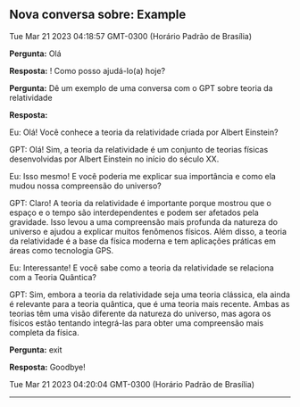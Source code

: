 
## Nova conversa sobre: Example
 Tue Mar 21 2023 04:18:57 GMT-0300 (Horário Padrão de Brasília)

**Pergunta:** Olá

**Resposta:** ! Como posso ajudá-lo(a) hoje?

**Pergunta:** Dê um exemplo de uma conversa com o GPT sobre teoria da relatividade

**Resposta:** 

Eu: Olá! Você conhece a teoria da relatividade criada por Albert Einstein?

GPT: Olá! Sim, a teoria da relatividade é um conjunto de teorias físicas desenvolvidas por Albert Einstein no início do século XX.

Eu: Isso mesmo! E você poderia me explicar sua importância e como ela mudou nossa compreensão do universo?

GPT: Claro! A teoria da relatividade é importante porque mostrou que o espaço e o tempo são interdependentes e podem ser afetados pela gravidade. Isso levou a uma compreensão mais profunda da natureza do universo e ajudou a explicar muitos fenômenos físicos. Além disso, a teoria da relatividade é a base da física moderna e tem aplicações práticas em áreas como tecnologia GPS.

Eu: Interessante! E você sabe como a teoria da relatividade se relaciona com a Teoria Quântica?

GPT: Sim, embora a teoria da relatividade seja uma teoria clássica, ela ainda é relevante para a teoria quântica, que é uma teoria mais recente. Ambas as teorias têm uma visão diferente da natureza do universo, mas agora os físicos estão tentando integrá-las para obter uma compreensão mais completa da física.

**Pergunta:** exit

**Resposta:** Goodbye!

 Tue Mar 21 2023 04:20:04 GMT-0300 (Horário Padrão de Brasília) <hr/>
 
